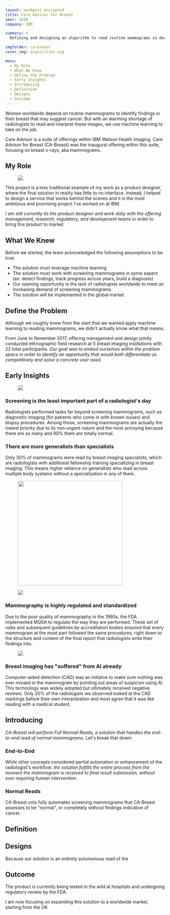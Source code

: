 ```yaml
---
layout: workpost_encrypted
title: Care Advisor for Breast
year: 2018
company: IBM

summary: >
  Defining and designing an algorithm to read routine mammograms so doctors can focus on more complex work.

imgfolder: ca-breast
cover_img: acquisition.svg

menu:
  - My Role
  - What We Knew
  - Define the Problem
  - Early Insights
  - Introducing
  - Definition
  - Designs
  - Outcome
---
```


Women worldwide depend on routine mammograms to identify findings in their breast that may suggest cancer. But with an alarming shortage of radiologists to read and interpret these images, we use machine learning to take on the job.

Care Advisor is a suite of offerings within IBM Watson Health Imaging. Care Advisor for Breast (CA-Breast) was the inaugural offering within this suite, focusing on breast x-rays, aka mammograms.

## My Role

<figure class="m--content_figure m--content_figure-left">
  <img src="../assets/img/ca-breast/juggling.svg" />
</figure>

This project is a less traditional example of my work as a product designer, where the final solution in reality has little to no interface. Instead, I helped to design a service that works behind the scenes and it is the most ambitious and promising project I've worked on at IBM.

*I am still currently its the product designer and work daily with the offering management, research, regulatory, and development teams* in order to bring this product to market.

## What We Knew

Before we started, the team acknowledged the following assumptions to be true:

- The solution must leverage machine learning
- The solution must work with screening mammograms in some aspect (ex: detect findings, track progress across years, build a diagnosis)
- Our opening opportunity is the lack of radiologists worldwide to meet an increasing demand of screening mammograms
- The solution will be implemented in the global market

## Define the Problem

Although we roughly knew from the start that we wanted apply machine learning to reading mammograms, we didn't actually know what that means.

From June to November 2017, offering management and design jointly conducted ethnographic field research at 5 breast imaging institutions with 22 total participants. *Our goal was to embed ourselves within the problem space in order to identify an opportunity that would both differentiate us competitively and solve a concrete user need.*

## Early Insights

<figure class="m--content_figure m--content_figure-right">
  <img src="../assets/img/ca-breast/hourglass.svg" />
  <!-- <figcaption>Long, busy hours</figcaption> -->
</figure>

### Screening is the least important part of a radiologist's day

Radiologists performed tasks far beyond screening mammograms, such as diagnostic imaging (for patients who come in with known issues) and biopsy procedures. Among those, screening mammograms are actually the lowest priority due to its non-urgent nature and the most annoying because there are so many and 90% them are totally normal.

### There are more generalists than specialists

Only 30% of mammograms were read by breast imaging specialists, which are radiologists with additional fellowship training specializing in breast imaging. This means higher reliance on generalists who read across multiple body systems without a specialization in any of them.

<figure>
	<img src="../assets/img/ca-breast/generalistspecialist.svg" width="330"/>
</figure>

<figure class="m--content_figure m--content_figure-left">
  <img src="../assets/img/ca-breast/regulatory.svg" />
  <!-- <figcaption>Highly regulated</figcaption> -->
</figure>

### Mammography is highly regulated and standardized

Due to the poor quality of mammography in the 1990s, the FDA implemented MQSA to regulate the way they are performed. These set of rules and subsequent guidelines by accreditation bodies ensured that every mammogram at the most part followed the same procedures, right down to the structure and content of the final report that radiologists write their findings into.

<figure class="m--content_figure m--content_figure-right">
  <img src="../assets/img/ca-breast/ai.svg" />
  <!-- <figcaption>CAD has a bad reputation in breast imaging</figcaption> -->
</figure>

### Breast imaging has "suffered" from AI already
Computer-aided detection (CAD) was an initiatve to make sure nothing was ever missed in the mammogram by pointing out areas of suspicion using AI. This technology was widely adopted but ultimately received negative reviews. Only 20% of the radiologists we observed looked at the CAD markings before their own interpretation and most agree that it was like reading with a medical student.

<!-- ## Post-Exploratory

Now that we completed our generative research, we came away with some important considerations:
1. *We were on the right track. Screening mammograms was a tasking process that deserved automation.*
2. The failure and negative perception of CAD foreshadowed our next steps.
3. Healthcare professionals were also wary of AI in general, both in terms of patient safety and its potential to replace their jobs

From the exploratory phase, we came away with 10 concepts that design ranked in order of user value. The research, regulatory, and development teams each countered with feasibility estimates and offering management closed the loop with value to the business. This allowed us to narrow them down to just 1 remaining. -->

## Introducing

*CA-Breast will perform Full Normal Reads, a solution that handles the end-to-end read of normal mammograms.* Let's break that down:

### End-to-End
While other concepts considered partial automation or enhancement of the radiologist's workflow, *the solution fulfills the entire process from the moment the mammogram is received to final result submission, without ever requiring human intervention*.

### Normal Reads
CA-Breast only fully automates screening mammograms that CA-Breast assesses to be "normal", or completely without findings indicative of cancer.

## Definition


## Designs

Because our solution is an entirely autonomous read of the 

## Outcome

The product is currently being tested in the wild at hospitals and undergoing regulatory review by the FDA.

I am now focusing on expanding this solution to a worldwide market, starting from the UK.

